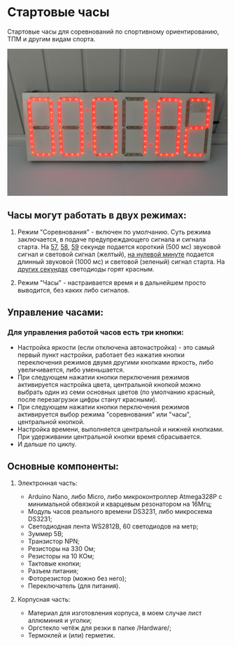 # Стартовые часы
Стартовые часы для соревнований по спортивному ориентированию, ТПМ и другим видам спорта.

![](/Images/IMG_3791.JPG?raw=true)

## Часы могут работать в двух режимах:

1. Режим "Соревнования" - включен по умолчанию.
Суть режима заключается, в подаче предупреждающего сигнала и сигнала старта. На [57](/Images/IMG_3787), [58](/Images/IMG_3788), [59](/Images/IMG_3789) секунде подается 
короткий (500 мс) звуковой сигнал и световой сигнал (желтый), [на нулевой минуте](/Images/IMG_3790) подается длинный звуковой (1000 мс) и 
световой (зеленый) сигнал старта. На [других секундах](/Images/IMG_3791) светодиоды горят красным.

2. Режим "Часы" - настраивается время и в дальнейшем просто выводится, без каких либо сигналов.

## Управление часами:

### Для управления работой часов есть три кнопки:
	
* Настройка яркости (если отключена автонастройка) - это самый первый пункт настройки, работает без нажатия кнопки переключения режимов
двумя другими кнопками яркость, либо увеличивается, либо уменьшается.	
* При следующем нажатии кнопки перключения режимов активируется настройка цвета, центральной кнопкой можно выбрать один из семи основных
цветов (по умолчанию красный, после перезагрузки цифры станут красными).
* При следующем нажатии кнопки перключения режимов активируется выбор режима "соревнования" или "часы", центральной кнопкой.
* Настройка времени, выполняется центральной и нижней кнопками. При удерживании центральной кнопки время сбрасывается.
* И дальше по циклу.

## Основные компоненты:

1. Электронная часть:
	- Arduino Nano, либо Micro, либо микроконтроллер Atmega328P с минимальной обвязкой и кварцевым резонатором на 16Мгц;
	- Модуль часов реального времени DS3231, либо микросхема DS3231;
	- Светодиодная лента WS2812B, 60 светодиодов на метр;
	- Зуммер 5В;
	- Транзистор NPN;
	- Резисторы на 330 Ом;
	- Резисторы на 10 КОм;
	- Тактовые кнопки;
	- Разъем питания;
	- Фоторезистор (можно без него);
	- Переключатель (для питания).
	
2. Корпусная часть:
	- Материал для изготовления корпуса, в моем случае лист аллюминия и уголки;
	- Оргстекло четёж для резки в папке /Hardware/;
	- Термоклей и (или) герметик.
